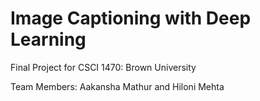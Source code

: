 # Image Captioning with Deep Learning
Final Project for CSCI 1470: Brown University

Team Members: Aakansha Mathur and Hiloni Mehta

